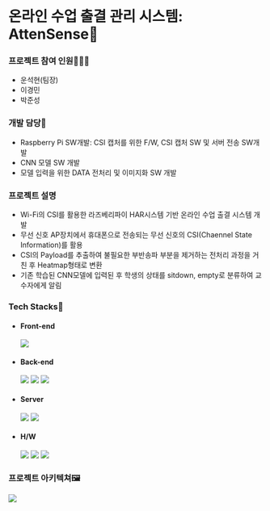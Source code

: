 # 온라인 수업 출결 관리 시스템: AttenSense📶


### 프로젝트 참여 인원🧑‍🤝‍🧑
 * 운석현(팀장)
 * 이경민
 * 박준성

### 개발 담당🏁
  * Raspberry Pi SW개발: CSI 캡처를 위한 F/W, CSI 캡처 SW 및 서버 전송 SW개발
  * CNN 모델 SW 개발
  * 모델 입력을 위한 DATA 전처리 및 이미지화 SW 개발

### 프로젝트 설명
  * Wi-Fi의 CSI를 활용한 라즈베리파이 HAR시스템 기반 온라인 수업 출결 시스템 개발
  * 무선 신호 AP장치에서 휴대폰으로 전송되는 무선 신호의 CSI(Chaennel State Information)를 활용
  * CSI의 Payload를 추출하여 불필요한 부반송파 부분을 제거하는 전처리 과정을 거친 후 Heatmap형태로 변환
  * 기존 학습된 CNN모델에 입력된 후 학생의 상태를 sitdown, empty로 분류하여 교수자에게 알림

### Tech Stacks🔨
  * #### Front-end</br>
    <img src="https://img.shields.io/badge/FLutter-02569B?style=for-the-badge&logo=Flutter&logoColor=FFFFFF"/>
  * #### Back-end</br>
     <img src="https://img.shields.io/badge/node.js-339933?style=for-the-badge&logo=Node.js&logoColor=white">
     <img src="https://img.shields.io/badge/python-3776AB?style=for-the-badge&logo=python&logoColor=white">
     <img src="https://img.shields.io/badge/Firebase-DD2C00?style=for-the-badge&logo=Firebase&logoColor=FFFFFF"/>
  * #### Server</br>
    <img src="https://img.shields.io/badge/Docker-2496ED?style=for-the-badge&logo=Docker&logoColor=FFFFFF"/>
    <img src="https://img.shields.io/badge/GoogleCloud-4285F4?style=for-the-badge&logo=GoogleCloud&logoColor=FFFFFF"/>
  * #### H/W
    <img src="https://img.shields.io/badge/RaspberryPi-A22846?style=for-the-badge&logo=RaspberryPi&logoColor=FFFFFF">
    <img src="https://img.shields.io/badge/linux-FCC624?style=for-the-badge&logo=linux&logoColor=black">
    <img src="https://img.shields.io/badge/OpenWrt-00B5E2?style=for-the-badge&logo=OpenWrt&logoColor=black">
    
### 프로젝트 아키텍쳐🖼️
<img src="https://github.com/user-attachments/assets/35e6c767-d4e1-49a0-bd84-323d196370c2">
